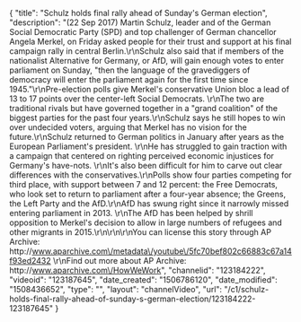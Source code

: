 {
    "title": "Schulz holds final rally ahead of Sunday's German election",
    "description": "(22 Sep 2017) Martin Schulz, leader and of the German Social Democratic Party (SPD) and top challenger of German chancellor Angela Merkel, on Friday asked people for their trust and support at his final campaign rally in central Berlin.\r\nSchulz also said that if members of the nationalist Alternative for Germany, or AfD, will gain enough votes to enter parliament on Sunday, \"then the language of the gravediggers of democracy will enter the parliament again for the first time since 1945.\"\r\nPre-election polls give Merkel's conservative Union bloc a lead of 13 to 17 points over the center-left Social Democrats. \r\nThe two are traditional rivals but have governed together in a \"grand coalition\" of the biggest parties for the past four years.\r\nSchulz says he still hopes to win over undecided voters, arguing that Merkel has no vision for the future.\r\nSchulz returned to German politics in January after years as the European Parliament's president. \r\nHe has struggled to gain traction with a campaign that centered on righting perceived economic injustices for Germany's have-nots. \r\nIt's also been difficult for him to carve out clear differences with the conservatives.\r\nPolls show four parties competing for third place, with support between 7 and 12 percent: the Free Democrats, who look set to return to parliament after a four-year absence; the Greens, the Left Party and the AfD.\r\nAfD has swung right since it narrowly missed entering parliament in 2013. \r\nThe AfD has been helped by shrill opposition to Merkel's decision to allow in large numbers of refugees and other migrants in 2015.\r\n\r\n\r\nYou can license this story through AP Archive: http:\/\/www.aparchive.com\/metadata\/youtube\/5fc70bef802c66883c67a14f93ed2432 \r\nFind out more about AP Archive: http:\/\/www.aparchive.com\/HowWeWork",
    "channelid": "123184222",
    "videoid": "123187645",
    "date_created": "1506786120",
    "date_modified": "1508436652",
    "type": "",
    "layout": "channelVideo",
    "url": "\/c1\/schulz-holds-final-rally-ahead-of-sunday-s-german-election\/123184222-123187645"
}